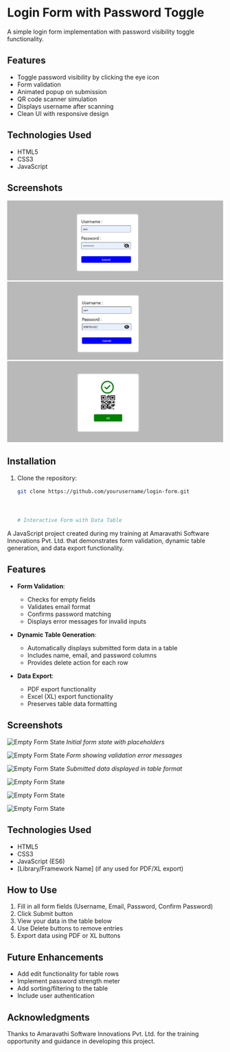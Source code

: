 # Login Form with Password Toggle

A simple login form implementation with password visibility toggle functionality.

## Features

- Toggle password visibility by clicking the eye icon
- Form validation
- Animated popup on submission
- QR code scanner simulation
- Displays username after scanning
- Clean UI with responsive design

## Technologies Used

- HTML5
- CSS3
- JavaScript

## Screenshots

![Login Form](https://github.com/Akulayagneshwaramurthy/JS/blob/main/Screenshot%202025-06-29%20104100.png)
![Form with Password Visible](https://github.com/Akulayagneshwaramurthy/JS/blob/main/Screenshot%202025-06-29%20104108.png)
![Form with popup and scanner](https://github.com/Akulayagneshwaramurthy/JS/blob/main/Screenshot%202025-06-29%20104116.png)

## Installation

1. Clone the repository:
   ```bash
   git clone https://github.com/yourusername/login-form.git



   # Interactive Form with Data Table

A JavaScript project created during my training at Amaravathi Software Innovations Pvt. Ltd. that demonstrates form validation, dynamic table generation, and data export functionality.

## Features

- **Form Validation**:
  - Checks for empty fields
  - Validates email format
  - Confirms password matching
  - Displays error messages for invalid inputs

- **Dynamic Table Generation**:
  - Automatically displays submitted form data in a table
  - Includes name, email, and password columns
  - Provides delete action for each row

- **Data Export**:
  - PDF export functionality
  - Excel (XL) export functionality
  - Preserves table data formatting

## Screenshots

![Empty Form State](https://github.com/Akulayagneshwaramurthy/JS/blob/main/Screenshot%202025-06-29%20104135.png)
*Initial form state with placeholders*

![Empty Form State](https://github.com/Akulayagneshwaramurthy/JS/blob/main/Screenshot%202025-06-29%20110603.png)
*Form showing validation error messages*

![Empty Form State](https://github.com/Akulayagneshwaramurthy/JS/blob/main/Screenshot%202025-06-29%20111016.png)
*Submitted data displayed in table format*

![Empty Form State](https://github.com/Akulayagneshwaramurthy/JS/blob/main/Screenshot%202025-06-29%20111032.png)


![Empty Form State](https://github.com/Akulayagneshwaramurthy/JS/blob/main/Screenshot%202025-06-29%20111114.png)


![Empty Form State](https://github.com/Akulayagneshwaramurthy/JS/blob/main/Screenshot%202025-06-29%20111207.png)

## Technologies Used

- HTML5
- CSS3
- JavaScript (ES6)
- [Library/Framework Name] (if any used for PDF/XL export)

## How to Use

1. Fill in all form fields (Username, Email, Password, Confirm Password)
2. Click Submit button
3. View your data in the table below
4. Use Delete buttons to remove entries
5. Export data using PDF or XL buttons

## Future Enhancements

- Add edit functionality for table rows
- Implement password strength meter
- Add sorting/filtering to the table
- Include user authentication

## Acknowledgments

Thanks to Amaravathi Software Innovations Pvt. Ltd. for the training opportunity and guidance in developing this project.
